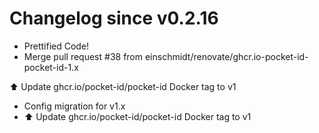 # Changelog since v0.2.16
- Prettified Code! 
- Merge pull request #38 from einschmidt/renovate/ghcr.io-pocket-id-pocket-id-1.x

⬆️ Update ghcr.io/pocket-id/pocket-id Docker tag to v1 
- Config migration for v1.x 
- ⬆️ Update ghcr.io/pocket-id/pocket-id Docker tag to v1 

